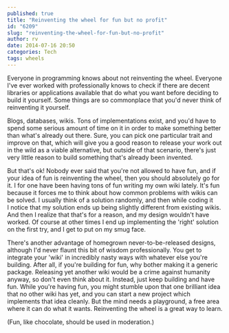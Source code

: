 ```yaml
---
published: true
title: "Reinventing the wheel for fun but no profit"
id: "6209"
slug: "reinventing-the-wheel-for-fun-but-no-profit"
author: rv
date: 2014-07-16 20:50
categories: Tech
tags: wheels
---
```

Everyone in programming knows about not reinventing the wheel. Everyone I've ever worked with professionally knows to check if there are decent libraries or applications available that do what you want before deciding to build it yourself. Some things are so commonplace that you'd never think of reinventing it yourself.

Blogs, databases, wikis. Tons of implementations exist, and you'd have to spend some serious amount of time on it in order to make something better than what's already out there. Sure, you can pick one particular trait and improve on that, which will give you a good reason to release your work out in the wild as a viable alternative, but outside of that scenario, there's just very little reason to build something that's already been invented.

But that's ok! Nobody ever said that you're not allowed to have fun, and if your idea of fun is reinventing the wheel, then you should absolutely go for it. I for one have been having tons of fun writing my own wiki lately. It's fun because it forces me to think about how common problems with wikis can be solved. I usually think of a solution randomly, and then while coding it I notice that my solution ends up being slightly different from existing wikis. And then I realize that that's for a reason, and my design wouldn't have worked. Of course at other times I end up implementing the 'right' solution on the first try, and I get to put on my smug face.

There's another advantage of homegrown never-to-be-released designs, although I'd never flaunt this bit of wisdom professionally. You get to integrate your 'wiki' in incredibly nasty ways with whatever else you're building. After all, if you're building for fun, why bother making it a generic package. Releasing yet another wiki would be a crime against humanity anyway, so don't even think about it. Instead, just keep building and have fun. While you're having fun, you might stumble upon that one brilliant idea that no other wiki has yet, and you can start a new project which implements that idea cleanly. But the mind needs a playground, a free area where it can do what it wants. Reinventing the wheel is a great way to learn.

(Fun, like chocolate, should be used in moderation.)